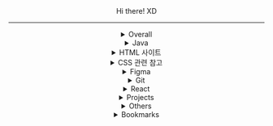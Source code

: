 <div align = center>
Hi there! XD <hr>
<details>
    <summary>Overall</summary>
    <p>https://inpa.tistory.com/ <br>
https://intrepidgeeks.com/ <br>
https://www.acmicpc.net/ <br>
https://www.w3schools.com/</p>
</details>

<details>
    <summary>Java</summary>
    <p>https://colossus-java-practice.tistory.com/ <br>
    </p>
</details>

<details>
    <summary>HTML 사이트</summary>
    <p>표준 : https://html.spec.whatwg.org/multipage/ <br>
https://developer.mozilla.org/ko/docs/Web/HTML <br>
https://www.advancedwebranking.com/seo/html-study/ <br>
https://emmet.io/</p>
</details>

<details>
    <summary>CSS 관련 참고</summary>
    <p>https://mycolor.space/ <br>
    https://react.semantic-ui.com/ <br>
    https://mui.com <br>
    https://googlefonts.github.io/korean/ <br>
https://colorhunt.co/ <br>
https://www.photopea.com/ <br>
https://fontawesome.com/ <br>
https://fonts.google.com/ <br>
https://cssgradient.io/ <br>
https://www.shapedivider.app/ <br>
https://haikei.app/ <br>
https://coolbackgrounds.io/ <br>
https://dribbble.com/ <br>
https://www.sliderrevolution.com/resources/css-forms/  <br>
https://yesviz.com/devices.php <br>
https://m3.material.io/ <br>
https://m3.material.io/theme-builder
https://pixabay.com/ko/ <br>
https://unsplash.com/ <br>
    </p>
</details>

<details>
    <summary>Figma</summary>
    <p>
    컴포넌트 실습 https://www.figma.com/proto/ugWxnsrRpEQ0aDAtqlUjyX/Components?page-id=0%3A1&node-id=6%3A222&viewport=683%2C497%2C1&scaling=scale-down/ <br>
    Copying UI Design : The Weather Channel https://www.figma.com/proto/bCSMK7a6deYnOKnXZHjGwV/Untitled?node-id=1%3A2 <br>
        Interactive Components : Chicken https://www.figma.com/file/If5FkWpe9NrDtHk2Gpog8J/Interactive-Components?node-id=0%3A1 <br>
        
</p>
</details>

<details>
    <summary>Git</summary>
    <a href=https://inpa.tistory.com/entry/GIT-%E2%9A%A1%EF%B8%8F-VSCode%EC%97%90%EC%84%9C-Git-GUI-%EC%82%AC%EC%9A%A9%ED%95%98%EA%B8%B0>VSCode에서-Git-GUI-사용하기</a> <br>
    https://github.com/skills/introduction-to-github
</details>

<details>
    <summary>React</summary>
        * react extension을 깔고, react 설정 > Debugging > Hide logs during second render in Strict Mode를 체크하면 콘솔이 시끄럽게 굴지 않는다.
</details>

<details>
    <summary>Projects</summary>
    <p>https://sweethedge.github.io/frontend2022/ <br>
    https://sweethedge.github.io/project2-dice/ <br>
    https://sweethedge.github.io/project3-minesweeper/ <br> 
    https://sweethedge.github.io/Project4-React-Timer/ <br>
    https://sweethedge.github.io/Project05-Migrate-withReact/ <br>
    https://sweethedge.github.io/Project06-Weather-withReact <br>
    https://project07-1c581.web.app/ Box Office with implementing PWA<br>
    </p>
</details>

<details>
    <summary>Others</summary>
    <p>https://github.com/Ileriayo/markdown-badges <br>
    https://www.codefactor.io/ <br>
    https://dropbox.github.io/dbx-career-framework/ic1_software_engineer.html
    </p>
</details>
    
<details>
    <summary>Bookmarks</summary>
        <p>https://lovelyunsh.tistory.com/42  이클립스 새 창 위치 해결 <br>
        https://github.com/pnumin/K-digital-2022-1 <br>
        https://accompani-i.tistory.com/189/ 정수 표현 및 출력 <br>
        </p>
</details>

</div>
</body>
</html>







